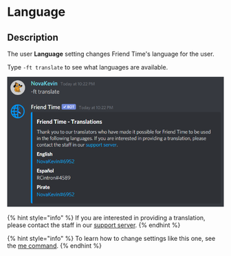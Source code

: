 # Language

## Description

The user **Language** setting changes Friend Time's language for the user.

Type `-ft translate` to see what languages are available.

![](../../.gitbook/assets/image%20%2863%29.png)

{% hint style="info" %}
 If you are interested in providing a translation, please contact the staff in our [support server](https://discord.gg/GQcBR8e).
{% endhint %}

{% hint style="info" %}
To learn how to change settings like this one, see the [me command](../../commands/user-commands/me.md).
{% endhint %}

